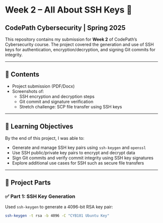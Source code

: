 # Week 2 – All About SSH Keys 🔐  
## CodePath Cybersecurity | Spring 2025

This repository contains my submission for **Week 2** of CodePath’s Cybersecurity course. The project covered the generation and use of SSH keys for authentication, encryption/decryption, and signing Git commits for integrity.

---

## 📁 Contents
- Project submission (PDF/Docx)
- Screenshots of:
  - SSH encryption and decryption steps
  - Git commit and signature verification
  - Stretch challenge: SCP file transfer using SSH keys

---

## 🎯 Learning Objectives
By the end of this project, I was able to:
- Generate and manage SSH key pairs using `ssh-keygen` and `openssl`
- Use SSH public/private key pairs to encrypt and decrypt data
- Sign Git commits and verify commit integrity using SSH key signatures
- Explore additional use cases for SSH such as secure file transfers

---

## 🧪 Project Parts

### ✅ Part 1: SSH Key Generation
Used `ssh-keygen` to generate a 4096-bit RSA key pair:
```bash
ssh-keygen -t rsa -b 4096 -C "CYB101 Ubuntu Key"
